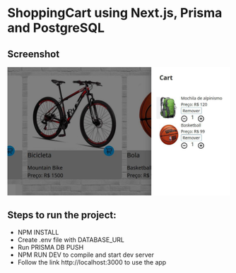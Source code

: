 # ShoppingCart using Next.js, Prisma and PostgreSQL

## Screenshot
![screenshot](public/images/screenshot.jpg)

## Steps to run the project:
- NPM INSTALL
- Create .env file with DATABASE_URL
- Run PRISMA DB PUSH
- NPM RUN DEV to compile and start dev server
- Follow the link http://localhost:3000 to use the app
